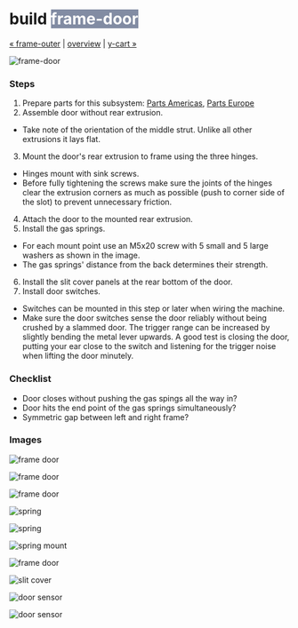build <span style="background-color:#828ca3;color:#ffffff">frame-door</span>
============================

[&#xAB; frame-outer](build-frame-outer.md) | [overview](assembly.md) | [y-cart &#xBB;](build-y-cart.md)

![frame-door](http://farm9.staticflickr.com/8541/8700215126_31c712c214_z.jpg)


### Steps

1. Prepare parts for this subsystem: [Parts Americas](/lasersaur/bom-subsystems-usd), [Parts Europe](/lasersaur/bom-subsystems-eur)
2. Assemble door without rear extrusion.
  - Take note of the orientation of the middle strut. Unlike all other extrusions it lays flat.
3. Mount the door's rear extrusion to frame using the three hinges.
  - Hinges mount with sink screws.
  - Before fully tightening the screws make sure the joints of the hinges clear the extrusion corners as much as possible (push to corner side of the slot) to prevent unnecessary friction.
4. Attach the door to the mounted rear extrusion.
5. Install the gas springs.
  - For each mount point use an M5x20 screw with 5 small and 5 large washers as shown in the image.
  - The gas springs' distance from the back determines their strength.
6. Install the slit cover panels at the rear bottom of the door.
7. Install door switches.
  - Switches can be mounted in this step or later when wiring the machine.
  - Make sure the door switches sense the door reliably without being crushed by a slammed door. The trigger range can be increased by slightly bending the metal lever upwards. A good test is closing the door, putting your ear close to the switch and listening for the trigger noise when lifting the door minutely.


### Checklist
* Door closes without pushing the gas spings all the way in?
* Door hits the end point of the gas springs simultaneously?
* Symmetric gap between left and right frame?



### Images

![frame door](http://farm9.staticflickr.com/8224/8414191624_9a5d35cf85_z.jpg)

![frame door](http://farm9.staticflickr.com/8333/8413095247_39684f4813_z.jpg)

![frame door](http://farm9.staticflickr.com/8222/8414193774_5df67d4fb4_z.jpg)

![spring](http://farm9.staticflickr.com/8367/8413094723_7622edc350_z.jpg)

![spring](http://farm9.staticflickr.com/8465/8414192548_6b80874021_z.jpg)

![spring mount](http://farm9.staticflickr.com/8055/8413094301_22dd896792_z.jpg)

![frame door](http://farm8.staticflickr.com/7078/7342735602_2a30219f98_z.jpg)

![slit cover](http://farm8.staticflickr.com/7248/7478216460_c1dcfb2fd9_z.jpg)

![door sensor](http://farm9.staticflickr.com/8420/8697976959_41a0441b5f_z.jpg)

![door sensor](http://farm9.staticflickr.com/8121/8697975007_728e55d956_z.jpg)
